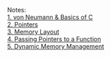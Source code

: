 Notes:\
[1. von Neumann & Basics of C](1.%20von%20Neumann%20&%20Basics%20of%20C.md)\
[2. Pointers](2.%20Pointers.md)\
[3. Memory Layout](3.%20Memory%20Layout.md)\
[4. Passing Pointers to a Function](4.%20Passing%20Pointers%20to%20a%20Function.md)\
[5. Dynamic Memory Management](5.%20Dynamic%20Memory%20Management.md) 


